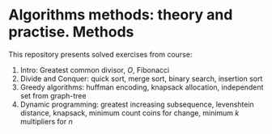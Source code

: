 # Algorithms methods: theory and practise. Methods

This repository presents solved exercises from course:

1. Intro: Greatest common divisor, _O_, Fibonacci
2. Divide and Conquer: quick sort, merge sort, binary search, insertion sort
3. Greedy algorithms: huffman encoding, knapsack allocation, independent set from graph-tree
4. Dynamic programming: greatest increasing subsequence, levenshtein distance, knapsack, 
minimum count coins for change, minimum _k_ multipliers for _n_ 